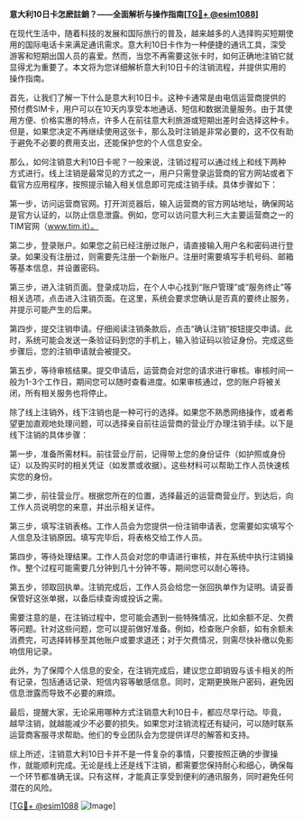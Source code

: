 **意大利10日卡怎麽註銷？——全面解析与操作指南[[TG💪+ @esim1088](https://t.me/s/esim1088)]**

在现代生活中，随着科技的发展和国际旅行的普及，越来越多的人选择购买短期使用的国际电话卡来满足通讯需求。意大利10日卡作为一种便捷的通讯工具，深受游客和短期出国人员的喜爱。然而，当您不再需要这张卡时，如何正确地注销它就显得尤为重要了。本文将为您详细解析意大利10日卡的注销流程，并提供实用的操作指南。

首先，让我们了解一下什么是意大利10日卡。这种卡通常是由电信运营商提供的预付费SIM卡，用户可以在10天内享受本地通话、短信和数据流量服务。由于其使用方便、价格实惠的特点，许多人在前往意大利旅游或短期出差时会选择这种卡。但是，如果您决定不再继续使用这张卡，那么及时注销是非常必要的，这不仅有助于避免不必要的费用支出，还能保护您的个人信息安全。

那么，如何注销意大利10日卡呢？一般来说，注销过程可以通过线上和线下两种方式进行。线上注销是最常见的方式之一，用户只需登录运营商的官方网站或者下载官方应用程序，按照提示输入相关信息即可完成注销手续。具体步骤如下：

第一步，访问运营商官网。打开浏览器后，输入运营商的官方网站地址，确保网站是官方认证的，以防止信息泄露。例如，您可以访问意大利三大主要运营商之一的TIM官网（www.tim.it）。

第二步，登录账户。如果您之前已经注册过账户，请直接输入用户名和密码进行登录。如果没有注册过，则需要先注册一个新账户。注册时需要填写手机号码、邮箱等基本信息，并设置密码。

第三步，进入注销页面。登录成功后，在个人中心找到“账户管理”或“服务终止”等相关选项，点击进入注销页面。在这里，系统会要求您确认是否真的要终止服务，并提示可能产生的后果。

第四步，提交注销申请。仔细阅读注销条款后，点击“确认注销”按钮提交申请。此时，系统可能会发送一条验证码到您的手机上，输入验证码以验证身份。完成这些步骤后，您的注销申请就会被提交。

第五步，等待审核结果。提交申请后，运营商会对您的请求进行审核。审核时间一般为1-3个工作日，期间您可以随时查看进度。如果审核通过，您的账户将被关闭，所有相关服务也将停止。

除了线上注销外，线下注销也是一种可行的选择。如果您不熟悉网络操作，或者希望更加直观地处理问题，可以选择亲自前往运营商的营业厅办理注销手续。以下是线下注销的具体步骤：

第一步，准备所需材料。前往营业厅前，记得带上您的身份证件（如护照或身份证）以及购买时的相关凭证（如发票或收据）。这些材料可以帮助工作人员快速核实您的身份。

第二步，前往营业厅。根据您所在的位置，选择最近的运营商营业厅。到达后，向工作人员说明您的来意，并出示相关证件。

第三步，填写注销表格。工作人员会为您提供一份注销申请表，您需要如实填写个人信息及注销原因。填写完毕后，将表格交给工作人员。

第四步，等待处理结果。工作人员会对您的申请进行审核，并在系统中执行注销操作。整个过程可能需要几分钟到几十分钟不等，期间您可以耐心等待。

第五步，领取回执单。注销完成后，工作人员会给您一张回执单作为证明。请妥善保管好这张单据，以备后续查询或投诉之需。

需要注意的是，在注销过程中，您可能会遇到一些特殊情况，比如余额不足、欠费等问题。针对这些问题，您可以提前做好准备。例如，检查账户余额，如有余额未消费完，可选择转移至其他账户或要求退还；对于欠费情况，则需尽快补缴以免影响信用记录。

此外，为了保障个人信息的安全，在注销完成后，建议您立即销毁与该卡相关的所有记录，包括通话记录、短信内容等敏感信息。同时，定期更换账户密码，避免因信息泄露而导致不必要的麻烦。

最后，提醒大家，无论采用哪种方式注销意大利10日卡，都应尽早行动。毕竟，越早注销，就越能减少不必要的损失。如果您对注销流程还有疑问，可以随时联系运营商客服寻求帮助。他们的专业团队会为您提供详尽的解答和支持。

综上所述，注销意大利10日卡并不是一件复杂的事情，只要按照正确的步骤操作，就能顺利完成。无论是线上还是线下注销，都需要您保持耐心和细心，确保每一个环节都准确无误。只有这样，才能真正享受到便利的通讯服务，同时避免任何潜在的风险。

[[TG💪+ @esim1088](https://t.me/s/esim1088) ![Image](https://i.postimg.cc/4NQfJmqS/Snipaste-2025-05-13-00-14-12.png)]